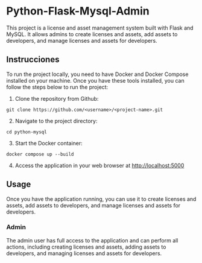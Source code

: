 # Python-Flask-Mysql-Admin

This project is a license and asset management system built with Flask and MySQL. It allows admins to create licenses and assets, add assets to developers, and manage licenses and assets for developers.


## Instrucciones


To run the project locally, you need to have Docker and Docker Compose installed on your machine. Once you have these tools installed, you can follow the steps below to run the project:

1.  Clone the repository from Github:
```
git clone https://github.com/<username>/<project-name>.git
```

2.  Navigate to the project directory:
```
cd python-mysql
```
3.  Start the Docker container:
```
docker compose up --build
```
4.  Access the application in your web browser at [http://localhost:5000](http://localhost:5000) 


## Usage

Once you have the application running, you can use it to create licenses and assets, add assets to developers, and manage licenses and assets for developers.

### Admin

The admin user has full access to the application and can perform all actions, including creating licenses and assets, adding assets to developers, and managing licenses and assets for developers.
